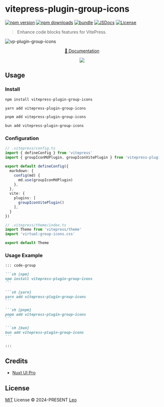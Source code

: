 # vitepress-plugin-group-icons

[![npm version][npm-version-src]][npm-version-href]
[![npm downloads][npm-downloads-src]][npm-downloads-href]
[![bundle][bundle-src]][bundle-href]
[![JSDocs][jsdocs-src]][jsdocs-href]
[![License][license-src]][license-href]

> Enhance code blocks features for VitePress.

![vp-plugin-group-icons](https://static.yuy1n.io/vp-plugin-group-icons.png)

<p align='center'>
<a href="https://vp.yuy1n.io/">
📜 Documentation
</a>
</p>

<p align='center'>
<a href="https://stackblitz.com/edit/vitepress-plugin-group-icons?file=docs%2Findex.md">
<img src="https://developer.stackblitz.com/img/open_in_stackblitz.svg">
</a>
</p>


## Usage

### Install

```sh [npm]
npm install vitepress-plugin-group-icons
```

```sh [yarn]
yarn add vitepress-plugin-group-icons
```

```sh [pnpm]
pnpm add vitepress-plugin-group-icons
```

```sh [bun]
bun add vitepress-plugin-group-icons
```

### Configuration

```ts
// .vitepress/config.ts
import { defineConfig } from 'vitepress'
import { groupIconMdPlugin, groupIconVitePlugin } from 'vitepress-plugin-group-icons'

export default defineConfig({
  markdown: {
    config(md) {
      md.use(groupIconMdPlugin)
    },
  },
  vite: {
    plugins: [
      groupIconVitePlugin()
    ],
  }
})
```

```ts
// .vitepress/theme/index.ts
import Theme from 'vitepress/theme'
import 'virtual:group-icons.css'

export default Theme
```

### Usage Example
````markdown
::: code-group

```sh [npm]
npm install vitepress-plugin-group-icons
```

```sh [yarn]
yarn add vitepress-plugin-group-icons
```

```sh [pnpm]
pnpm add vitepress-plugin-group-icons
```

```sh [bun]
bun add vitepress-plugin-group-icons
```

:::
````

## Credits

- [Nuxt UI Pro](https://ui.nuxt.com/pro/prose/code-group)

## License

[MIT](./LICENSE) License © 2024-PRESENT [Leo](https://github.com/yuyinws)

<!-- Badges -->

[npm-version-src]: https://img.shields.io/npm/v/vitepress-plugin-group-icons?style=flat&colorA=080f12&colorB=1fa669
[npm-version-href]: https://npmjs.com/package/vitepress-plugin-group-icons
[npm-downloads-src]: https://img.shields.io/npm/dm/vitepress-plugin-group-icons?style=flat&colorA=080f12&colorB=1fa669
[npm-downloads-href]: https://npmjs.com/package/vitepress-plugin-group-icons
[bundle-src]: https://img.shields.io/bundlephobia/minzip/vitepress-plugin-group-icons?style=flat&colorA=080f12&colorB=1fa669&label=minzip
[bundle-href]: https://bundlephobia.com/result?p=vitepress-plugin-group-icons
[license-src]: https://img.shields.io/github/license/yuyinws/vitepress-plugin-group-icons.svg?style=flat&colorA=080f12&colorB=1fa669
[license-href]: https://github.com/yuyinws/vitepress-plugin-group-icons/blob/main/LICENSE
[jsdocs-src]: https://img.shields.io/badge/jsdocs-reference-080f12?style=flat&colorA=080f12&colorB=1fa669
[jsdocs-href]: https://www.jsdocs.io/package/vitepress-plugin-group-icons
